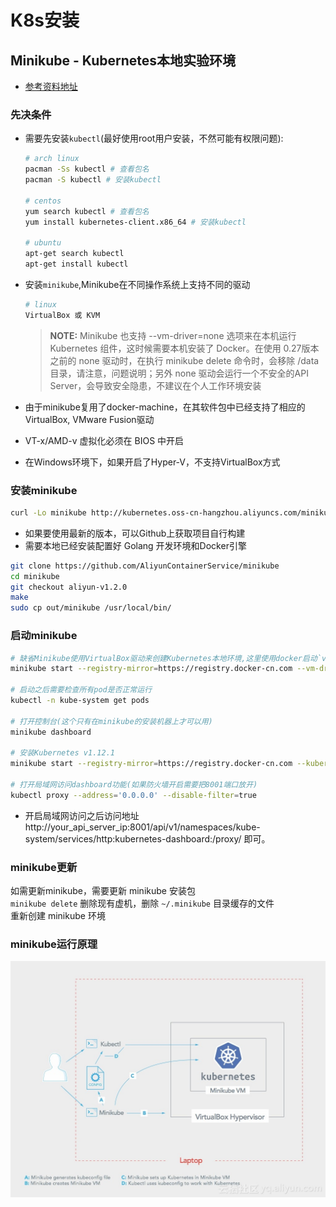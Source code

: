 # K8s安装

## Minikube - Kubernetes本地实验环境

* [参考资料地址](https://yq.aliyun.com/articles/221687)

### 先决条件

* 需要先安装`kubectl`(最好使用root用户安装，不然可能有权限问题):

    ```bash
    # arch linux
    pacman -Ss kubectl # 查看包名
    pacman -S kubectl # 安装kubectl

    # centos
    yum search kubectl # 查看包名
    yum install kubernetes-client.x86_64 # 安装kubectl

    # ubuntu
    apt-get search kubectl
    apt-get install kubectl
    ```
* 安装`minikube`,Minikube在不同操作系统上支持不同的驱动

    ```bash
    # linux
    VirtualBox 或 KVM
    ```
    > **NOTE:** Minikube 也支持 --vm-driver=none 选项来在本机运行 Kubernetes 组件，这时候需要本机安装了 Docker。在使用 0.27版本之前的 none 驱动时，在执行 minikube delete 命令时，会移除 /data 目录，请注意，问题说明；另外 none 驱动会运行一个不安全的API Server，会导致安全隐患，不建议在个人工作环境安装
* 由于minikube复用了docker-machine，在其软件包中已经支持了相应的VirtualBox, VMware Fusion驱动
* VT-x/AMD-v 虚拟化必须在 BIOS 中开启
* 在Windows环境下，如果开启了Hyper-V，不支持VirtualBox方式

### 安装minikube

```bash
curl -Lo minikube http://kubernetes.oss-cn-hangzhou.aliyuncs.com/minikube/releases/v1.2.0/minikube-linux-amd64 && chmod +x minikube && sudo mv minikube /usr/local/bin/
```

* 如果要使用最新的版本，可以Github上获取项目自行构建
* 需要本地已经安装配置好 Golang 开发环境和Docker引擎

```bash
git clone https://github.com/AliyunContainerService/minikube
cd minikube
git checkout aliyun-v1.2.0
make
sudo cp out/minikube /usr/local/bin/
```

### 启动minikube

```bash
# 缺省Minikube使用VirtualBox驱动来创建Kubernetes本地环境,这里使用docker启动`vm-driver=none`
minikube start --registry-mirror=https://registry.docker-cn.com --vm-driver=none

# 启动之后需要检查所有pod是否正常运行
kubectl -n kube-system get pods

# 打开控制台(这个只有在minikube的安装机器上才可以用)
minikube dashboard

# 安装Kubernetes v1.12.1
minikube start --registry-mirror=https://registry.docker-cn.com --kubernetes-version v1.12.1

# 打开局域网访问dashboard功能(如果防火墙开启需要把8001端口放开)
kubectl proxy --address='0.0.0.0' --disable-filter=true
```

* 开启局域网访问之后访问地址 http://your_api_server_ip:8001/api/v1/namespaces/kube-system/services/http:kubernetes-dashboard:/proxy/ 即可。

### minikube更新

如需更新minikube，需要更新 minikube 安装包  
`minikube delete` 删除现有虚机，删除 `~/.minikube` 目录缓存的文件  
重新创建 minikube 环境

### minikube运行原理

![1](./img/install-1.jpeg)
